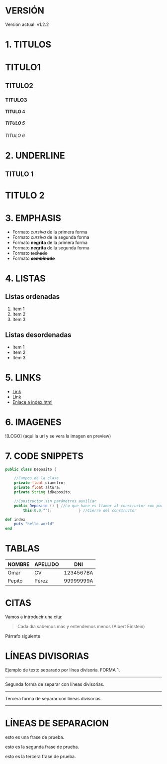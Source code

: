 # VERSIÓN 
Versión actual: v1.2.2

# 1. TITULOS
# TITULO1
## TITULO2
### TITULO3
#### TITULO 4
##### TITULO 5
###### TITULO 6

# 2. UNDERLINE

TITULO 1
-------

TITULO 2
========

# 3. EMPHASIS

- Formato *cursiva* de la primera forma
- Formato _cursiva_ de la segunda forma
- Formato **negrita** de la primera forma
- Formato __negrita__ de la segunda forma
- Formato ~~tachado~~
- Formato ~~***combinado***~~

# 4. LISTAS

## Listas ordenadas
1. Item 1
1. Item 2
1. Item 3

## Listas desordenadas
- Item 1
- Item 2
- Item 3

# 5. LINKS
- <a href="http://www.google.com">Link</a>
- [Link](http://www.google.com)
- [Enlace a index.html](index.html)

# 6. IMAGENES
![LOGO] (aqui la url y se vera la imagen en preview)

# 7. CODE SNIPPETS
```java
public class Deposito {    

    //Campos de la clase
    private float diametro;
    private float altura;
    private String idDeposito;

    //Constructor sin parámetros auxiliar
    public Deposito () { //Lo que hace es llamar al constructor con parámetros pasándole valores vacíos
        this(0,0,"");            } //Cierre del constructor
````

```ruby
def index
    puts "hello world"
end
```

# TABLAS
| NOMBRE | APELLIDO | DNI |
| -- | -- | -- |
| Omar | CV | 1234567BA |
| Pepito | Pérez | 99999999A |

# CITAS
Vamos a introducir una cita:
>Cada día sabemos más y entendemos menos (Albert Einstein)

Párrafo siguiente

# LÍNEAS DIVISORIAS
Ejemplo de texto separado por línea divisoria. FORMA 1.

---

Segunda forma de separar con líneas divisorias.

***

Tercera forma de separar con líneas divisorias.

___

# LÍNEAS DE SEPARACION
esto es una frase de prueba.

esto es la segunda frase de prueba.

esto es la tercera frase de prueba.